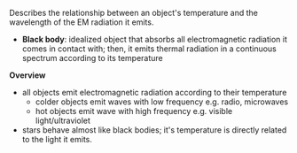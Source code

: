 Describes the relationship between an object's temperature and the wavelength of the EM radiation it emits.
- **Black body**: idealized object that absorbs all electromagnetic radiation it comes in contact with; then, it emits thermal radiation in a continuous spectrum according to its temperature

**Overview**
- all objects emit electromagnetic radiation according to their temperature
	- colder objects emit waves with low frequency e.g. radio, microwaves
	- hot objects emit wave with high frequency e.g. visible light/ultraviolet 
- stars behave almost like black bodies; it's temperature is directly related to the light it emits.
